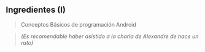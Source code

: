 ## Ingredientes (I)

> Conceptos Básicos de programación Android

> _(Es recomendable haber asistido a la charla de Alexandre de hace un rato)_
